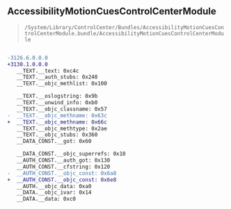 ## AccessibilityMotionCuesControlCenterModule

> `/System/Library/ControlCenter/Bundles/AccessibilityMotionCuesControlCenterModule.bundle/AccessibilityMotionCuesControlCenterModule`

```diff

-3126.6.0.0.0
+3130.1.0.0.0
   __TEXT.__text: 0xc4c
   __TEXT.__auth_stubs: 0x240
   __TEXT.__objc_methlist: 0x100

   __TEXT.__oslogstring: 0x9b
   __TEXT.__unwind_info: 0xb0
   __TEXT.__objc_classname: 0x57
-  __TEXT.__objc_methname: 0x63c
+  __TEXT.__objc_methname: 0x66c
   __TEXT.__objc_methtype: 0x2ae
   __TEXT.__objc_stubs: 0x360
   __DATA_CONST.__got: 0x60

   __DATA_CONST.__objc_superrefs: 0x10
   __AUTH_CONST.__auth_got: 0x130
   __AUTH_CONST.__cfstring: 0x120
-  __AUTH_CONST.__objc_const: 0x6a8
+  __AUTH_CONST.__objc_const: 0x6e8
   __AUTH.__objc_data: 0xa0
   __DATA.__objc_ivar: 0x14
   __DATA.__data: 0xc0

```
